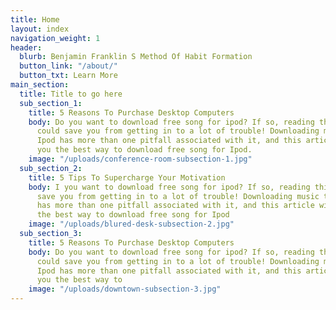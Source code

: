 ```yaml
---
title: Home
layout: index
navigation_weight: 1
header:
  blurb: Benjamin Franklin S Method Of Habit Formation
  button_link: "/about/"
  button_txt: Learn More
main_section:
  title: Title to go here
  sub_section_1:
    title: 5 Reasons To Purchase Desktop Computers
    body: Do you want to download free song for ipod? If so, reading this article
      could save you from getting in to a lot of trouble! Downloading music to your
      Ipod has more than one pitfall associated with it, and this article will tell
      you the best way to download free song for Ipod.
    image: "/uploads/conference-room-subsection-1.jpg" 
  sub_section_2:
    title: 5 Tips To Supercharge Your Motivation
    body: I you want to download free song for ipod? If so, reading this article could
      save you from getting in to a lot of trouble! Downloading music to your Ipod
      has more than one pitfall associated with it, and this article will tell you
      the best way to download free song for Ipod
    image: "/uploads/blured-desk-subsection-2.jpg"
  sub_section_3:
    title: 5 Reasons To Purchase Desktop Computers
    body: Do you want to download free song for ipod? If so, reading this article
      could save you from getting in to a lot of trouble! Downloading music to your
      Ipod has more than one pitfall associated with it, and this article will tell
      you the best way to
    image: "/uploads/downtown-subsection-3.jpg"
---
```


